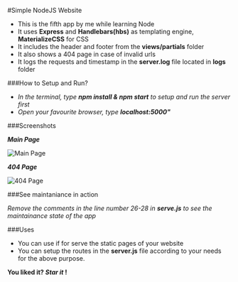 #Simple NodeJS Website
* This is the fifth app by me while learning Node
* It uses **Express** and **Handlebars(hbs)** as templating engine, **MaterializeCSS** for CSS
* It includes the header and footer from the **views/partials** folder
* It also shows a 404 page in case of invalid urls
* It logs the requests and timestamp in the **server.log** file located in **logs** folder

###How to Setup and Run?

* _In the terminal, type **npm install & npm start** to setup and run the server first_
* _Open your favourite browser, type **localhost:5000"**_

###Screenshots

**_Main Page_**

![Main Page](screenshot-1.JPG)
<br>

**_404 Page_**

![404 Page](screenshot-2.JPG)

###See maintaniance in action

_Remove the comments in the line number 26-28 in **serve.js** to see the maintainance state of the app_ 

###Uses
* You can use if for serve the static pages of your website
* You can setup the routes in the **server.js** file according to your needs for the above purpose.

**You liked it? _Star it_ !**
